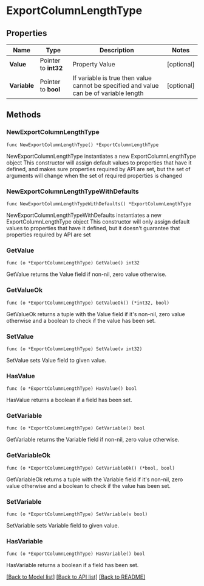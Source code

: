 # ExportColumnLengthType

## Properties

Name | Type | Description | Notes
------------ | ------------- | ------------- | -------------
**Value** | Pointer to **int32** | Property Value | [optional] 
**Variable** | Pointer to **bool** | If variable is true then value cannot be specified and value can be of variable length | [optional] 

## Methods

### NewExportColumnLengthType

`func NewExportColumnLengthType() *ExportColumnLengthType`

NewExportColumnLengthType instantiates a new ExportColumnLengthType object
This constructor will assign default values to properties that have it defined,
and makes sure properties required by API are set, but the set of arguments
will change when the set of required properties is changed

### NewExportColumnLengthTypeWithDefaults

`func NewExportColumnLengthTypeWithDefaults() *ExportColumnLengthType`

NewExportColumnLengthTypeWithDefaults instantiates a new ExportColumnLengthType object
This constructor will only assign default values to properties that have it defined,
but it doesn't guarantee that properties required by API are set

### GetValue

`func (o *ExportColumnLengthType) GetValue() int32`

GetValue returns the Value field if non-nil, zero value otherwise.

### GetValueOk

`func (o *ExportColumnLengthType) GetValueOk() (*int32, bool)`

GetValueOk returns a tuple with the Value field if it's non-nil, zero value otherwise
and a boolean to check if the value has been set.

### SetValue

`func (o *ExportColumnLengthType) SetValue(v int32)`

SetValue sets Value field to given value.

### HasValue

`func (o *ExportColumnLengthType) HasValue() bool`

HasValue returns a boolean if a field has been set.

### GetVariable

`func (o *ExportColumnLengthType) GetVariable() bool`

GetVariable returns the Variable field if non-nil, zero value otherwise.

### GetVariableOk

`func (o *ExportColumnLengthType) GetVariableOk() (*bool, bool)`

GetVariableOk returns a tuple with the Variable field if it's non-nil, zero value otherwise
and a boolean to check if the value has been set.

### SetVariable

`func (o *ExportColumnLengthType) SetVariable(v bool)`

SetVariable sets Variable field to given value.

### HasVariable

`func (o *ExportColumnLengthType) HasVariable() bool`

HasVariable returns a boolean if a field has been set.


[[Back to Model list]](../README.md#documentation-for-models) [[Back to API list]](../README.md#documentation-for-api-endpoints) [[Back to README]](../README.md)


